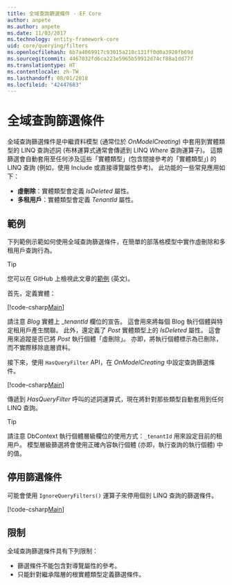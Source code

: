 ```yaml
---
title: 全域查詢篩選條件 - EF Core
author: anpete
ms.author: anpete
ms.date: 11/03/2017
ms.technology: entity-framework-core
uid: core/querying/filters
ms.openlocfilehash: 6b7a4069917c93015a218c131ff0d0a3920fb69d
ms.sourcegitcommit: 4467032fd6ca223e5965b59912d74cf88a1dd77f
ms.translationtype: HT
ms.contentlocale: zh-TW
ms.lasthandoff: 08/01/2018
ms.locfileid: "42447683"
---
```

# <a name="global-query-filters"></a>全域查詢篩選條件

全域查詢篩選條件是中繼資料模型 (通常位於 *OnModelCreating*) 中套用到實體類型的 LINQ 查詢述詞 (布林運算式通常會傳遞到 LINQ *Where* 查詢運算子)。 這類篩選會自動套用至任何涉及這些「實體類型」(包含間接參考的「實體類型」) 的 LINQ 查詢 (例如，使用 Include 或直接導覽屬性參考)。 此功能的一些常見應用如下：

* **虛刪除**：實體類型會定義 *IsDeleted* 屬性。
* **多租用戶**：實體類型會定義 *TenantId* 屬性。

## <a name="example"></a>範例

下列範例示範如何使用全域查詢篩選條件，在簡單的部落格模型中實作虛刪除和多租用戶查詢行為。

> [!TIP]
> 您可以在 GitHub 上檢視此文章的[範例](https://github.com/aspnet/EntityFrameworkCore/tree/master/samples/QueryFilters) \(英文\)。

首先，定義實體：

[!code-csharp[Main](../../../efcore-repo/samples/QueryFilters/Program.cs#Entities)]

請注意 _Blog_ 實體上 __tenantId_ 欄位的宣告。 這會用來將每個 Blog 執行個體與特定租用戶產生關聯。 此外，還定義了 _Post_ 實體類型上的 _IsDeleted_ 屬性。 這會用來追蹤是否已將 _Post_ 執行個體「虛刪除」。 亦即，將執行個體標示為已刪除，而不實際移除底層資料。

接下來，使用 ```HasQueryFilter``` API，在 _OnModelCreating_ 中設定查詢篩選條件。

[!code-csharp[Main](../../../efcore-repo/samples/QueryFilters/Program.cs#Configuration)]

傳遞到 _HasQueryFilter_ 呼叫的述詞運算式，現在將針對那些類型自動套用到任何 LINQ 查詢。

> [!TIP]
> 請注意 DbContext 執行個體層級欄位的使用方式：```_tenantId``` 用來設定目前的租用戶。 模型層級篩選將會使用正確內容執行個體 (亦即，執行查詢的執行個體) 中的值。

## <a name="disabling-filters"></a>停用篩選條件

可能會使用 ```IgnoreQueryFilters()``` 運算子來停用個別 LINQ 查詢的篩選條件。

[!code-csharp[Main](../../../efcore-repo/samples/QueryFilters/Program.cs#IgnoreFilters)]

## <a name="limitations"></a>限制

全域查詢篩選條件具有下列限制：

* 篩選條件不能包含對導覽屬性的參考。
* 只能針對繼承階層的根實體類型定義篩選條件。
